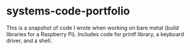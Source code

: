 # systems-code-portfolio
This is a snapshot of code I wrote when working on bare metal (build libraries for a Raspberry Pi). Includes code for printf library, a keyboard driver, and a shell.
